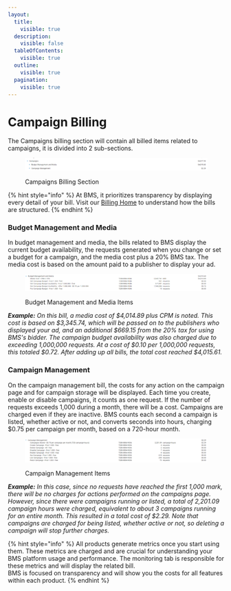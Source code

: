 ```yaml
---
layout:
  title:
    visible: true
  description:
    visible: false
  tableOfContents:
    visible: true
  outline:
    visible: true
  pagination:
    visible: true
---
```


# Campaign Billing

The Campaigns billing section will contain all billed items related to campaigns, it is divided into 2 sub-sections.

<figure><img src="../../.gitbook/assets/image (1).png" alt=""><figcaption><p>Campaigns Billing Section</p></figcaption></figure>

{% hint style="info" %}
At BMS, it prioritizes transparency by displaying every detail of your bill. Visit our [Billing Home](../billing/) to understand how the bills are structured.
{% endhint %}

### Budget Management and Media

In budget management and media, the bills related to BMS display the current budget availability, the requests generated when you change or set a budget for a campaign, and the media cost plus a 20% BMS tax. The media cost is based on the amount paid to a publisher to display your ad.

<figure><img src="../../.gitbook/assets/image (2).png" alt=""><figcaption><p>Budget Management and Media Items</p></figcaption></figure>

_**Example:** On this bill, a media cost of $4,014.89 plus CPM is noted. This cost is based on $3,345.74, which will be passed on to the publishers who displayed your ad, and an additional $669.15 from the 20% tax for using BMS's bidder. The campaign budget availability was also charged due to exceeding 1,000,000 requests. At a cost of $0.10 per 1,000,000 requests, this totaled $0.72. After adding up all bills, the total cost reached $4,015.61._

### Campaign Management

On the campaign management bill, the costs for any action on the campaign page and for campaign storage will be displayed. Each time you create, enable or disable campaigns, it counts as one request. If the number of requests exceeds 1,000 during a month, there will be a cost. Campaigns are charged even if they are inactive. BMS counts each second a campaign is listed, whether active or not, and converts seconds into hours, charging $0.75 per campaign per month, based on a 720-hour month.

<figure><img src="../../.gitbook/assets/image (3).png" alt=""><figcaption><p>Campaign Management Items</p></figcaption></figure>

_**Example:** In this case, since no requests have reached the first 1,000 mark, there will be no charges for actions performed on the campaigns page. However, since there were campaigns running or listed, a total of 2,201.09 campaign hours were charged, equivalent to about 3 campaigns running for an entire month. This resulted in a total cost of $2.29. Note that campaigns are charged for being listed, whether active or not, so deleting a campaign will stop further charges._

{% hint style="info" %}
All products generate metrics once you start using them. These metrics are charged and are crucial for understanding your BMS platform usage and performance. The monitoring tab is responsible for these metrics and will display the related bill.\
BMS is focused on transparency and will show you the costs for all features within each product.
{% endhint %}
